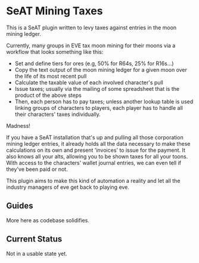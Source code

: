 # SeAT Mining Taxes

This is a SeAT plugin written to levy taxes against entries in the moon mining ledger.

Currently, many groups in EVE tax moon mining for their moons via a workflow that looks something like this:

* Set and define tiers for ores (e.g, 50% for R64s, 25% for R16s...)
* Copy the text output of the moon mining ledger for a given moon over the life of its most recent pull
* Calculate the taxable value of each involved character's pull
* Issue taxes; usually via the mailing of some spreadsheet that is the product of the above steps
* Then, each person has to pay taxes; unless another lookup table is used linking groups of characters to players, each player has to handle all their characters' taxes individually.

Madness!  

If you have a SeAT installation that's up and pulling all those corporation mining ledger entries, it already holds all the data necessary to make these calculations on its own and present 'invoices' to issue for the payment.  It also knows all your alts, allowing you to be shown taxes for all your toons.  With access to the characters' wallet journal entries, we can even tell if they've been paid or not.

This plugin aims to make this kind of automation a reality and let all the industry managers of eve get back to playing eve.

## Guides
More here as codebase solidifies.

## Current Status
Not in a usable state yet.
